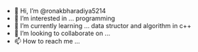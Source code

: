 - 👋 Hi, I’m @ronakbharadiya5214
- 👀 I’m interested in ... programming
- 🌱 I’m currently learning ... data structor and algorithm in c++
- 💞️ I’m looking to collaborate on ...
- 📫 How to reach me ...

<!---
ronakbharadiya5214/ronakbharadiya5214 is a ✨ special ✨ repository because its `README.md` (this file) appears on your GitHub profile.
You can click the Preview link to take a look at your changes.
--->
